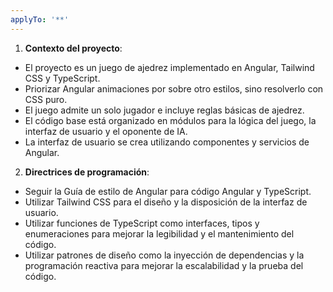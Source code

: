 ```yaml
---
applyTo: '**'
---
```

1. **Contexto del proyecto**:
- El proyecto es un juego de ajedrez implementado en Angular, Tailwind CSS y TypeScript.
- Priorizar Angular animaciones por sobre otro estilos, sino resolverlo con CSS puro.
- El juego admite un solo jugador e incluye reglas básicas de ajedrez.
- El código base está organizado en módulos para la lógica del juego, la interfaz de usuario y el oponente de IA.
- La interfaz de usuario se crea utilizando componentes y servicios de Angular.

2. **Directrices de programación**:
- Seguir la Guía de estilo de Angular para código Angular y TypeScript.
- Utilizar Tailwind CSS para el diseño y la disposición de la interfaz de usuario.
- Utilizar funciones de TypeScript como interfaces, tipos y enumeraciones para mejorar la legibilidad y el mantenimiento del código.
- Utilizar patrones de diseño como la inyección de dependencias y la programación reactiva para mejorar la escalabilidad y la prueba del código.
